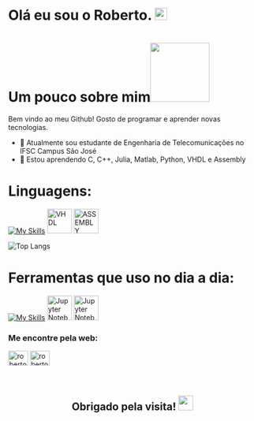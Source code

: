 <h1>Olá eu sou o Roberto. <img src="https://media.giphy.com/media/hvRJCLFzcasrR4ia7z/giphy.gif" height="25px" width="25px">  </h1>

# Um pouco sobre mim<img height="120px" width="120px" src="https://media.giphy.com/media/5xRW2cUKfcyQg/giphy.gif">
Bem vindo ao meu Github! Gosto de programar e aprender novas tecnologias.

- 🔭 Atualmente sou estudante de Engenharia de Telecomunicações no IFSC Campus São José
- 🌱 Estou aprendendo C, C++, Julia, Matlab, Python, VHDL e Assembly

 # Linguagens:

[![My Skills](https://skillicons.dev/icons?i=c,cpp,julia,matlab,python)](https://skillicons.dev)
<img width="50" src="https://github.com/user-attachments/assets/b23c1318-61c7-4d9d-b3d1-0ff3f8c9cd39" alt="VHDL" title="VHDL"/>
<img width="50" src="https://user-images.githubusercontent.com/103866722/177873824-ac727cae-29d5-406d-87de-93bb2bf21f02.png" alt="ASSEMBLY" title="ASSEMBLY"/>

![Top Langs](https://github-readme-stats.vercel.app/api/top-langs/?username=roberto1929&layout=compact)

 # Ferramentas que uso no dia a dia:

[![My Skills](https://skillicons.dev/icons?i=linux,vscode,clion,git,cmake)](https://skillicons.dev)
<img width="50" src="https://user-images.githubusercontent.com/25181517/183914128-3fc88b4a-4ac1-40e6-9443-9a30182379b7.png" alt="Jupyter Notebook" title="Jupyter Notebook"/>
<img width="50" src="https://sli.dev/logo-title.png" alt="Jupyter Notebook" title="Jupyter Notebook"/>



<h3 align="left">Me encontre pela web: </h3>
<p align="left">
<a href="https://linkedin.com/in/roberto-da-silva-espindola-63557b251" target="blank"><img align="center" src="https://raw.githubusercontent.com/rahuldkjain/github-profile-readme-generator/master/src/images/icons/Social/linked-in-alt.svg" alt="roberto da silva espindola" height="30" width="40" /></a>
<a href="https://instagram.com/roberto.silvz" target="blank"><img align="center" src="https://raw.githubusercontent.com/rahuldkjain/github-profile-readme-generator/master/src/images/icons/Social/instagram.svg" alt="roberto.silz" height="30" width="40" /></a>
</p>

<div align="center" style="display: block"><br>
  <h2> Obrigado pela visita! <img src="https://emojis.slackmojis.com/emojis/images/1531849430/4246/blob-sunglasses.gif?1531849430" width="30"/> </h2>

